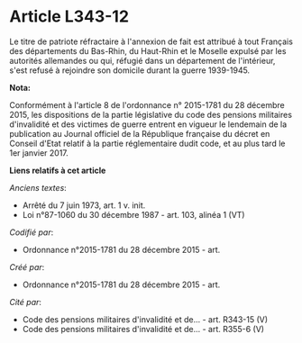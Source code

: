 # Article L343-12

Le titre de patriote réfractaire à l'annexion de fait est attribué à tout Français des départements du Bas-Rhin, du Haut-Rhin
et le Moselle expulsé par les autorités allemandes ou qui, réfugié dans un département de l'intérieur, s'est refusé à
rejoindre son domicile durant la guerre 1939-1945.

**Nota:**

Conformément à l'article 8 de l'ordonnance n° 2015-1781 du 28 décembre 2015, les dispositions de la partie législative du
code des pensions militaires d'invalidité et des victimes de guerre entrent en vigueur le lendemain de la publication au
Journal officiel de la République française du décret en Conseil d'Etat relatif à la partie réglementaire dudit code, et au
plus tard le 1er janvier 2017.

**Liens relatifs à cet article**

_Anciens textes_:

  - Arrêté du 7 juin 1973, art. 1  v. init.
  - Loi n°87-1060 du 30 décembre 1987 - art. 103, alinéa 1 (VT)

_Codifié par_:

  - Ordonnance n°2015-1781 du 28 décembre 2015 - art.

_Créé par_:

  - Ordonnance n°2015-1781 du 28 décembre 2015 - art.

_Cité par_:

  - Code des pensions militaires d'invalidité et de... - art. R343-15 (V)
  - Code des pensions militaires d'invalidité et de... - art. R355-6 (V)
